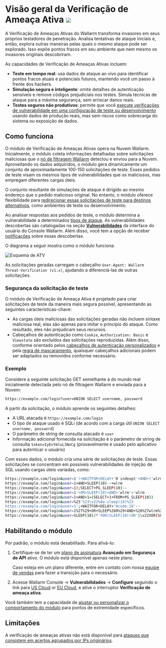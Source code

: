 [al-brute-force-attack]:      ../../attacks-vulns-list.md#brute-force-attack
[al-forced-browsing]:         ../../attacks-vulns-list.md#forced-browsing

# Visão geral da Verificação de Ameaça Ativa <a href="../../../about-wallarm/subscription-plans/#subscription-plans"><img src="../../../images/api-security-tag.svg" style="border: none;"></a>

A Verificação de Ameaças Ativas do Wallarm transforma invasores em seus próprios testadores de penetração. Analisa tentativas de ataque iniciais e, então, explora outras maneiras pelas quais o mesmo ataque pode ser explorado. Isso expõe pontos fracos em seu ambiente que nem mesmo os invasores originais descobriram.

As capacidades de Verificação de Ameaças Ativas incluem:

* **Teste em tempo real**: usa dados de ataque ao vivo para identificar pontos fracos atuais e potenciais futuros, mantendo você um passo à frente dos hackers.
* **Simulação segura e inteligente**: omite detalhes de autenticação sensíveis e remove códigos prejudiciais nos testes. Simula técnicas de ataque para a máxima segurança, sem arriscar danos reais.
* **Testes seguros não produtivos**: permite que você [execute verificações de vulnerabilidade em uma configuração de teste ou desenvolvimento](running-test-on-staging.md) usando dados de produção reais, mas sem riscos como sobrecarga do sistema ou exposição de dados.

## Como funciona

O módulo de Verificação de Ameaças Ativas opera na Nuvem Wallarm. Inicialmente, o módulo coleta informações detalhadas sobre solicitações maliciosas que o [nó de filtragem Wallarm](../../installation/supported-deployment-options.md) detectou e enviou para a Nuvem. Aproveitando os dados adquiridos, o módulo gera dinamicamente um conjunto de aproximadamente 100-150 solicitações de teste. Esses pedidos de teste visam os mesmos tipos de vulnerabilidades que os maliciosos, mas empregam diferentes cargas úteis.

O conjunto resultante de simulações de ataque é dirigido ao mesmo endereço que o pedido malicioso original. No entanto, o módulo oferece flexibilidade para [redirecionar essas solicitações de teste para destinos alternativos](running-test-on-staging.md), como ambientes de teste ou desenvolvimento.

Ao analisar respostas aos pedidos de teste, o módulo determina a vulnerabilidade a determinados [tipos de ataque](../../attacks-vulns-list.md). As vulnerabilidades descobertas são catalogadas na seção [**Vulnerabilidades**](../../user-guides/vulnerabilities.md) da interface do usuário do Console Wallarm. Além disso, você tem a opção de receber [notificações](../../user-guides/settings/integrations/integrations-intro.md) sobre essas descobertas.

O diagrama a seguir mostra como o módulo funciona:

![Esquema de ATV](../../images/vulnerability-detection/active-threat-verification-scheme-prod.png)

As solicitações geradas carregam o cabeçalho `User-Agent: Wallarm Threat-Verification (v1.x)`, ajudando a diferenciá-las de outras solicitações.

### Segurança da solicitação de teste

O módulo de Verificação de Ameaça Ativa é projetado para criar solicitações de teste da maneira mais segura possível, apresentando as seguintes características-chave:

* As cargas úteis maliciosas das solicitações geradas não incluem sintaxe maliciosa real, elas são apenas para imitar o princípio do ataque. Como resultado, eles não prejudicam seus recursos.
* Cabeçalhos de autenticação como `Cookie`, `Authorization: Basic` e `Viewstate` são excluídos das solicitações reproduzidas. Além disso, conforme orientado pelos [cabeçalhos de autenticação personalizados](modify-requests-before-replay.md#replacing-original-authentication-data-with-test-data) e pela [regra de mascaramento](../../user-guides/rules/sensitive-data-rule.md), quaisquer cabeçalhos adicionais podem ser adaptados ou removidos conforme necessário.

### Exemplo

Considere a seguinte solicitação GET semelhante à do mundo real inicialmente detectada pelo nó de filtragem Wallarm e enviada para a Nuvem:

```bash
https://example.com/login?user=UNION SELECT username, password
```

A partir da solicitação, o módulo aprende os seguintes detalhes:

* A URL atacada é `https://example.com/login`
* O tipo de ataque usado é SQLi (de acordo com a carga útil `UNION SELECT username, password`)
* O parâmetro de string de consulta atacado é `user`
* Informação adicional fornecida na solicitação é o parâmetro de string de consulta `token=IyEvYmluL3NoCg` (provavelmente é usado pelo aplicativo para autenticar o usuário)

Com esses dados, o módulo cria uma série de solicitações de teste. Essas solicitações se concentram em possíveis vulnerabilidades de injeção de SQL usando cargas úteis variadas, como:

```bash
https://example.com/login&user=1')+WAITFOR+DELAY+'0 indexpt'+AND+('wlrm'='wlrm
https://example.com/login&user=1+AND+SLEEP(10)--+wlrm
https://example.com/login&user=1);SELECT+PG_SLEEP(10)--
https://example.com/login&user=1'+OR+SLEEP(10)+AND+'wlrm'='wlrm
https://example.com/login&user=1+AND+1=(SELECT+1+FROM+PG_SLEEP(10))
https://example.com/login&user=%23'%23\x22%0a-sleep(10)%23
https://example.com/login&user=1';+WAITFOR+DELAY+'0code:10'--
https://example.com/login&user=1%27%29+OR+SLEEP%280%29+AND+%28%27wlrm%27%3D%27wlrm
https://example.com/login&user=SLEEP(10)/*'XOR(SLEEP(10))OR'|\x22XOR(SLEEP(10))OR\x22*/
```

## Habilitando o módulo

Por padrão, o módulo está desabilitado. Para ativá-lo:

1. Certifique-se de ter um [plano de assinatura](../../about-wallarm/subscription-plans.md#subscription-plans) **Avançado em Segurança de API** ativo. O módulo está disponível apenas neste plano.

    Caso esteja em um plano diferente, entre em contato com nossa [equipe de vendas](mailto:sales@wallarm.com) para fazer a transição para o necessário.
1. Acesse Wallarm Console → **Vulnerabilidades** → **Configure** seguindo o link para [US Cloud](https://us1.my.wallarm.com/vulnerabilities/active?configure=true) or [EU Cloud](https://my.wallarm.com/vulnerabilities/active?configure=true), e ative o interruptor **Verificação de ameaça ativa**.

Você também tem a capacidade de [ajustar ou personalizar o comportamento do módulo](enable-disable-active-threat-verification.md) para pontos de extremidade específicos.

## Limitações

A verificação de ameaças ativas não está disponível para [ataques que consistem em acertos agrupados por IPs originários](../../user-guides/triggers/trigger-examples.md#group-hits-originating-from-the-same-ip-into-one-attack).
